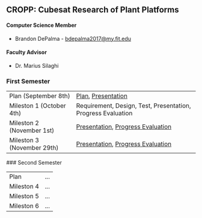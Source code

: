 ## CROPP: Cubesat Research of Plant Platforms

#### Computer Science Member
* Brandon DePalma - bdepalma2017@my.fit.edu

#### Faculty Advisor
* Dr. Marius Silaghi

### First Semester
<html>
  <table>
  <tr>
    <td>Plan (September 8th)</td>
    <td><a href = "semester1/plan/plan.pdf">Plan</a>, <a href = "semester1/plan/planPres.pdf">Presentation</a></td>
  </tr>
  <tr>
    <td>Mileston 1 (October 4th)</td>
    <td>Requirement, Design, Test, Presentation, Progress Evaluation</td>
  </tr>
  <tr>
    <td>Mileston 2 (November 1st)</td>
    <td><a href = "semester1/milestone2/mile2Pres.pdf">Presentation</a>, <a href = "semester1/milestone2/mile2ProgEval.pdf">Progress Evaluation</a></td>
  </tr>
  <tr>
    <td>Mileston 3 (November 29th)</td>
    <td><a href = "semester1/milestone3/mile3Pres.pdf">Presentation</a>, <a href = "semester1/milestone3/mile3ProgEval.pdf">Progress Evaluation</a></td>
  </tr>
  </table>
</html>
### Second Semester
<html>
  <table>
  <tr>
    <td>Plan</td>
    <td>...</td>
  </tr>
  <tr>
    <td>Mileston 4</td>
    <td>...</td>
  </tr>
  <tr>
    <td>Mileston 5</td>
    <td>...</td>
  </tr>
  <tr>
    <td>Mileston 6</td>
    <td>...</td>
  </tr>
  </table>
</html>
